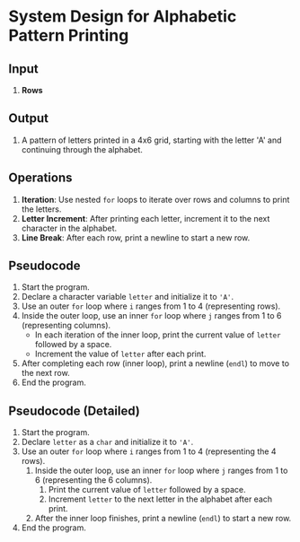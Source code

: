 # System Design for Alphabetic Pattern Printing

## Input
1. **Rows**

## Output
1. A pattern of letters printed in a 4x6 grid, starting with the letter 'A' and continuing through the alphabet.

## Operations
1. **Iteration**: Use nested `for` loops to iterate over rows and columns to print the letters.
2. **Letter Increment**: After printing each letter, increment it to the next character in the alphabet.
3. **Line Break**: After each row, print a newline to start a new row.

## Pseudocode
1. Start the program.
2. Declare a character variable `letter` and initialize it to `'A'`.
3. Use an outer `for` loop where `i` ranges from 1 to 4 (representing rows).
4. Inside the outer loop, use an inner `for` loop where `j` ranges from 1 to 6 (representing columns).
   - In each iteration of the inner loop, print the current value of `letter` followed by a space.
   - Increment the value of `letter` after each print.
5. After completing each row (inner loop), print a newline (`endl`) to move to the next row.
6. End the program.

## Pseudocode (Detailed)
1. Start the program.
2. Declare `letter` as a `char` and initialize it to `'A'`.
3. Use an outer `for` loop where `i` ranges from 1 to 4 (representing the 4 rows).
    1. Inside the outer loop, use an inner `for` loop where `j` ranges from 1 to 6 (representing the 6 columns).
        1. Print the current value of `letter` followed by a space.
        2. Increment `letter` to the next letter in the alphabet after each print.
    2. After the inner loop finishes, print a newline (`endl`) to start a new row.
4. End the program.
